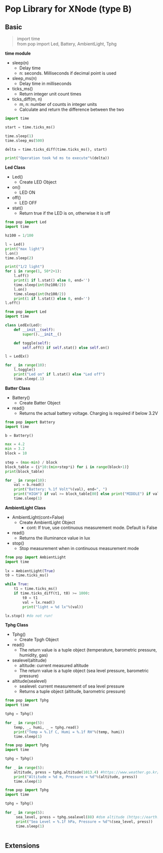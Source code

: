 # Pop Library for XNode (type B)

## Basic
> import time   
> from pop import Led, Battery, AmbientLight, Tphg

**time module**
- sleep(n)
  - Delay time
  - n: seconds. Milliseconds if decimal point is used
- sleep_ms(n)
  - Delay time in milliseconds
- ticks_ms()
  - Return integer unit count times
- ticks_diff(m, n)
  - m, n: number of counts in integer units
  - Calculate and return the difference between the two

```python
import time

start = time.ticks_ms()

time.sleep(1)
time.sleep_ms(500)

delta = time.ticks_diff(time.ticks_ms(), start)

print("Operation took %d ms to execute"%(delta))
```

**Led Class**
- Led()
  - Create LED Object  
- on()
  - LED ON
- off()
  - LED OFF
- stat()
  - Return true if the LED is on, otherwise it is off

```python
from pop import Led
import time

hz100 = 1/100

l = Led()	
print("max light")
l.on()
time.sleep(2)

print("1/2 light")
for i in range(1, 50*2+1):
    l.off()
    print(1 if l.stat() else 0, end='')
    time.sleep(int(hz100/2)) 
    l.on()
    time.sleep(int(hz100/2))
    print(1 if l.stat() else 0, end='')
l.off()
```

```python
from pop import Led
import time

class LedEx(Led):
    def __init__(self):
        super().__init__()

    def toggle(self):
        self.off() if self.stat() else self.on()

l = LedEx()	

for _ in range(10):
    l.toggle()
    print("Led on" if l.stat() else "Led off")
    time.sleep(.1)
```

**Batter Class**
- Battery()
  - Create Batter Object
- read()
  - Returns the actual battery voltage. Charging is required if below 3.2V

```python
from pop import Battery
import time

b = Battery()

max = 4.2
min = 3.2
block = 10
   
step = (max-min) / block
block_table = {i*10:(min+step*i) for i in range(block+1)}
print(block_table)

for _ in range(10):
    val = b.read()
    print("Battery: %.1f Volt"%(val), end=", ")
    print("HIGH") if val >= block_table[80] else print("MIDDLE") if val >= block_table[30] else print("LOW")
    time.sleep(1)
```

**AmbientLight Class**
- AmbientLight(cont=False)
  - Create AmbientLight Object
    - cont: If true, use continuous measurement mode. Default is False 
- read()
  - Returns the illuminance value in lux
- stop()
  - Stop measurement when in continuous measurement mode

```python
from pop import AmbientLight
import time
	
lx = AmbientLight(True)
t0 = time.ticks_ms()

while True:
    t1 = time.ticks_ms()
    if time.ticks_diff(t1, t0) >= 1000:
        t0 = t1
        val = lx.read()
        print("light = %d lx"%(val))

lx.stop() #do not run!
```

**Tphg Class**
- Tphg()
  - Create Tpgh Object
- read()
  - The return value is a tuple object (temperature, barometric pressure, humidity, gas)
- sealevel(altitude)
  - altitude: current measured altitude
  - The return value is a tuple object (sea level pressure, barometric pressure)
- altitude(sealevel)
  - sealevel: current measurement of sea level pressure
  - Returns a tuple object (altitude, barometric pressure)

```python
from pop import Tphg
import time

tphg = Tphg()
   
for _ in range(5):
    temp, _, humi, _ = tphg.read()
    print("Temp = %.1f C, Humi = %.1f RH"%(temp, humi))
    time.sleep(1)
```

```python
from pop import Tphg
import time

tphg = Tphg()
   
for _ in range(5):
    altitude, press = tphg.altitude(1013.4) #https://www.weather.go.kr/weather/observation/currentweather.jsp
    print("Altitude = %d m, Pressure = %d"%(altitude, press))
    time.sleep(1)
```

```python
from pop import Tphg
import time

tphg = Tphg()
   
for _ in range(5):
     sea_level, press = tphg.sealevel(88) #dsm altitude (https://earth.google.com/web/)
     print("Sea Level = %.1f hPa, Pressure = %d"%(sea_level, press))
     time.sleep(1)
```

```python

```

## Extensions
